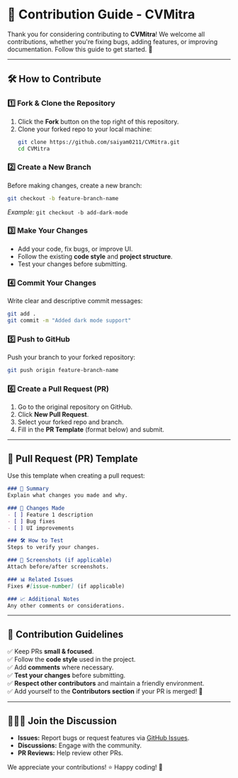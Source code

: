 # 🌟 Contribution Guide - CVMitra

Thank you for considering contributing to **CVMitra**! We welcome all contributions, whether you're fixing bugs, adding features, or improving documentation. Follow this guide to get started. 🚀

---

## 🛠️ How to Contribute

### 1️⃣ Fork & Clone the Repository
1. Click the **Fork** button on the top right of this repository.
2. Clone your forked repo to your local machine:
   ```bash
   git clone https://github.com/saiyam0211/CVMitra.git
   cd CVMitra
   ```

### 2️⃣ Create a New Branch
Before making changes, create a new branch:
```bash
git checkout -b feature-branch-name
```
_Example:_ `git checkout -b add-dark-mode`

### 3️⃣ Make Your Changes
- Add your code, fix bugs, or improve UI.
- Follow the existing **code style** and **project structure**.
- Test your changes before submitting.

### 4️⃣ Commit Your Changes
Write clear and descriptive commit messages:
```bash
git add .
git commit -m "Added dark mode support"
```

### 5️⃣ Push to GitHub
Push your branch to your forked repository:
```bash
git push origin feature-branch-name
```

### 6️⃣ Create a Pull Request (PR)
1. Go to the original repository on GitHub.
2. Click **New Pull Request**.
3. Select your forked repo and branch.
4. Fill in the **PR Template** (format below) and submit.

---

## 📝 Pull Request (PR) Template
Use this template when creating a pull request:
```markdown
### 📝 Summary
Explain what changes you made and why.

### 🔧 Changes Made
- [ ] Feature 1 description
- [ ] Bug fixes
- [ ] UI improvements

### 🛠️ How to Test
Steps to verify your changes.

### 💪 Screenshots (if applicable)
Attach before/after screenshots.

### 📊 Related Issues
Fixes #[issue-number] (if applicable)

### 📈 Additional Notes
Any other comments or considerations.
```

---

## 🚀 Contribution Guidelines
✅ Keep PRs **small & focused**.<br>
✅ Follow the **code style** used in the project.<br>
✅ Add **comments** where necessary.<br>
✅ **Test your changes** before submitting.<br>
✅ **Respect other contributors** and maintain a friendly environment.<br>
✅ Add yourself to the **Contributors section** if your PR is merged! 🎉

---

## 👨‍👩‍👦 Join the Discussion
- **Issues:** Report bugs or request features via [GitHub Issues](https://github.com/saiyam0211/CVMitra/issues).
- **Discussions:** Engage with the community.
- **PR Reviews:** Help review other PRs.

We appreciate your contributions! ⭐ Happy coding! 🚀
